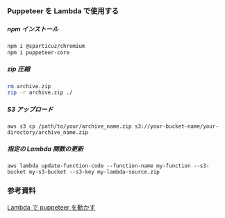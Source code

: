 ### Puppeteer を Lambda で使用する

##### npm インストール

```bash
npm i @sparticuz/chromium
npm i puppeteer-core
```

##### zip 圧縮

```bash
rm archive.zip
zip -r archive.zip ./
```

##### S3 アップロード

```
aws s3 cp /path/to/your/archive_name.zip s3://your-bucket-name/your-directory/archive_name.zip
```

##### 指定の Lambda 関数の更新

```
aws lambda update-function-code --function-name my-function --s3-bucket my-s3-bucket --s3-key my-lambda-source.zip
```

### 参考資料

[Lambda で puppeteer を動かす](https://zenn.dev/ispec_inc/articles/lambda-puppeteer)
